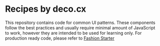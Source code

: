 # Recipes by deco.cx
This repository contains code for common UI patterns. These components follow the best practices and usually require minimal amount of JavaScript to work, however they are intended to be used for learning only. For production ready code, please refer to [Fashion Starter](https://github.com/deco-sites/fashion)